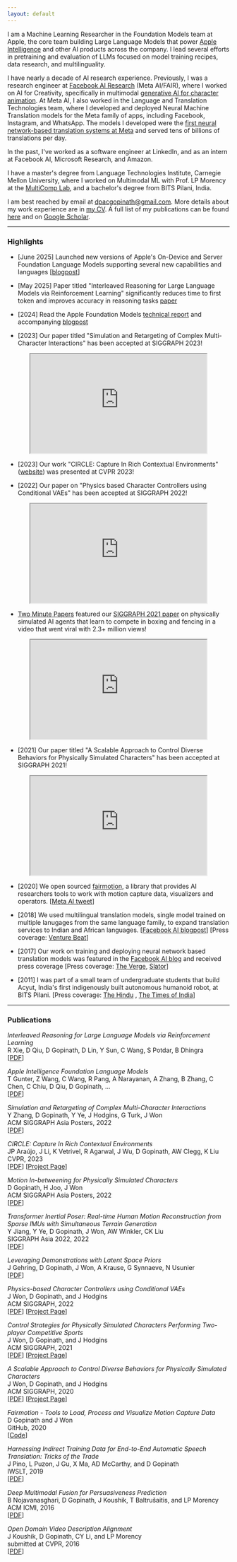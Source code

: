 ```yaml
---
layout: default
---
```


<!-- ## About Me -->
<a id="about-me"></a>

I am a Machine Learning Researcher in the Foundation Models team at Apple, the core team building Large Language Models that power [Apple Intelligence](https://machinelearning.apple.com/research/introducing-apple-foundation-models) and other AI products across the company. I lead several efforts in pretraining and evaluation of LLMs focused on model training recipes, data research, and multilinguality.

I have nearly a decade of AI research experience. Previously, I was a research engineer at [Facebook AI Research](https://ai.facebook.com/) (Meta AI/FAIR), where I worked on AI for Creativity, specifically in multimodal [generative AI for character animation](https://x.com/AIatMeta/status/1300500708530110464). At Meta AI, I also worked in the Language and Translation Technologies team, where I developed and deployed Neural Machine Translation models for the Meta family of apps, including Facebook, Instagram, and WhatsApp. The models I developed were the [first neural network-based translation systems at Meta](https://engineering.fb.com/2017/08/03/ml-applications/transitioning-entirely-to-neural-machine-translation/) and served tens of billions of translations per day.

In the past, I've worked as a software engineer at LinkedIn, and as an intern at Facebook AI, Microsoft Research, and Amazon.

I have a master's degree from Language Technologies Institute, Carnegie Mellon University, where I worked on Multimodal ML with Prof. LP Morency at the [MultiComp Lab](http://multicomp.cs.cmu.edu/), and a bachelor's degree from BITS Pilani, India.

I am best reached by email at [dpacgopinath@gmail.com](mailto:dpacgopinath@gmail.com). More details about my work experience are in [my CV](DeepakGopinath_CV.pdf). A full list of my publications can be found [here](#publications) and on [Google Scholar](https://scholar.google.com/citations?user=-ZCV1BsAAAAJ).

<!-- ------------

### Upcoming Events
* [February 17] Invited talk at the NeuralSpace Platform Launch Event. [Sign up here](https://www.linkedin.com/events/6894917161677393920/about/)!

* [March 22] Invited talk at Microsoft Research India. -->

------------

### Highlights

* [June 2025] Launched new versions of Apple's On-Device and Server Foundation Language Models supporting several new capabilities and languages [[blogpost](https://machinelearning.apple.com/research/apple-foundation-models-2025-updates)]

* [May 2025] Paper titled "Interleaved Reasoning for Large Language Models via Reinforcement Learning" significantly reduces time to first token and improves accuracy in reasoning tasks [paper](https://arxiv.org/abs/2505.19640)

* [2024] Read the Apple Foundation Models [technical report](https://arxiv.org/abs/2407.21075) and accompanying [blogpost](https://machinelearning.apple.com/research/introducing-apple-foundation-models)

* [2023] Our paper titled "Simulation and Retargeting of Complex Multi-Character Interactions" has been accepted at SIGGRAPH 2023!
<div align="center"><iframe width="400" height="225" src="https://www.youtube.com/embed/HQZIn3IgfYY"></iframe></div>

* [2023] Our work "CIRCLE: Capture In Rich Contextual Environments" ([website](https://stanford-tml.github.io/circle_dataset/)) was presented at CVPR 2023!

* [2022] Our paper on "Physics based Character Controllers using Conditional VAEs" has been accepted at SIGGRAPH 2022!
<div align="center"><iframe width="400" height="225" src="https://www.youtube.com/embed/6vZkzVvHUzg"></iframe></div>

* [Two Minute Papers](https://www.youtube.com/c/K%C3%A1rolyZsolnai) featured our [SIGGRAPH 2021 paper](https://research.facebook.com/publications/control-strategies-for-physically-simulated-characters-performing-two-player-competitive-sports/) on physically simulated AI agents that learn to compete in boxing and fencing in a video that went viral with 2.3+ million views!
<div align="center"><iframe width="400" height="225" src="https://www.youtube.com/embed/SsJ_AusntiU"></iframe></div>

* [2021] Our paper titled "A Scalable Approach to Control Diverse Behaviors for Physically Simulated Characters" has been accepted at SIGGRAPH 2021!
<div align="center"><iframe width="400" height="225" src="https://www.youtube.com/embed/QnIwwAKX5H4"></iframe></div>

* [2020] We open sourced [fairmotion](https://github.com/facebookresearch/fairmotion), a library that provides AI researchers tools to work with motion capture data, visualizers and operators. [[Meta AI tweet](https://twitter.com/MetaAI/status/1300500708530110464)]

* [2018] We used multilingual translation models, single model trained on multiple lanugages from the same language family, to expand translation services to Indian and African languages. [[Facebook AI blogpost](https://engineering.fb.com/2018/09/11/ml-applications/expanding-automatic-machine-translation-to-more-languages/)] [Press coverage: [Venture Beat](https://venturebeat.com/2018/09/11/facebook-adds-24-new-languages-to-its-automated-translation-service/)]

* [2017] Our work on training and deploying neural network based translation models was featured in the [Facebook AI blog](https://engineering.fb.com/2017/08/03/ml-applications/transitioning-entirely-to-neural-machine-translation/) and received press coverage [Press coverage: [The Verge](https://www.theverge.com/2017/8/4/16093872/facebook-ai-translations-artificial-intelligence), [Slator](https://slator.com/facebook-open-source-neural-machine-translation-zuckerberg-announces/)]

* [2011] I was part of a small team of undergraduate students that build Acyut, India's first indigenously built autonomous humanoid robot, at BITS Pilani. [Press coverage: [The Hindu](https://www.thehindu.com/features/education//article59944069.ece) , [The Times of India](https://www.educationtimes.com/article/campus-beat-college-events/69542636/robotic-rendezvous)]

------------

### Publications
*Interleaved Reasoning for Large Language Models via Reinforcement Learning*\
R Xie, D Qiu, D Gopinath, D Lin, Y Sun, C Wang, S Potdar, B Dhingra\
[[PDF](https://arxiv.org/pdf/2505.19640)]

*Apple Intelligence Foundation Language Models*\
T Gunter, Z Wang, C Wang, R Pang, A Narayanan, A Zhang, B Zhang, C Chen, C Chiu, D Qiu, D Gopinath, ...\
[[PDF](https://arxiv.org/pdf/2407.21075)]

*Simulation and Retargeting of Complex Multi-Character Interactions*\
Y Zhang, D Gopinath, Y Ye, J Hodgins, G Turk, J Won\
ACM SIGGRAPH Asia Posters, 2022\
[[PDF](https://dl.acm.org/doi/pdf/10.1145/3588432.3591491)]

*CIRCLE: Capture In Rich Contextual Environments*\
JP Araújo, J Li, K Vetrivel, R Agarwal, J Wu, D Gopinath, AW Clegg, K Liu\
CVPR, 2023\
[[PDF](https://arxiv.org/pdf/2303.17912.pdf)] [[Project Page](https://stanford-tml.github.io/circle_dataset/)]

*Motion In-betweening for Physically Simulated Characters*\
D Gopinath, H Joo, J Won\
ACM SIGGRAPH Asia Posters, 2022\
[[PDF](https://dl.acm.org/doi/pdf/10.1145/3550082.3564186)]

*Transformer Inertial Poser: Real-time Human Motion Reconstruction from Sparse IMUs with Simultaneous Terrain Generation*\
Y Jiang, Y Ye, D Gopinath, J Won, AW Winkler, CK Liu\
SIGGRAPH Asia 2022, 2022\
[[PDF](https://dl.acm.org/doi/pdf/10.1145/3550469.3555428)]

*Leveraging Demonstrations with Latent Space Priors*\
J Gehring, D Gopinath, J Won, A Krause, G Synnaeve, N Usunier\
[[PDF](https://arxiv.org/pdf/2210.14685)]

*Physics-based Character Controllers using Conditional VAEs*\
J Won, D Gopinath, and J Hodgins\
ACM SIGGRAPH, 2022\
[[PDF](https://research.facebook.com/file/1041294433431257/Physics-based-Character-Controllers-Using-Conditional-VAEs.pdf)] [[Project Page](https://research.facebook.com/publications/physics-based-character-controllers-using-conditional-vaes/)]

*Control Strategies for Physically Simulated Characters Performing Two-player Competitive Sports*\
J Won, D Gopinath, and J Hodgins\
ACM SIGGRAPH, 2021\
[[PDF](https://research.facebook.com/file/559394838468486/Control-Strategies-for-Physically-Simulated-Characters-Performing-Two-player-Competitive-Sports.pdf)] [[Project Page](https://research.facebook.com/publications/control-strategies-for-physically-simulated-characters-performing-two-player-competitive-sports/)]

*A Scalable Approach to Control Diverse Behaviors for Physically Simulated Characters*\
J Won, D Gopinath, and J Hodgins\
ACM SIGGRAPH, 2020\
[[PDF](https://research.facebook.com/file/950960958821029/A-Scalable-Approach-to-Control-Diverse-Behaviors-for-Physically-Simulated-Characters.pdf)] [[Project Page](https://research.facebook.com/publications/a-scalable-approach-to-control-diverse-behaviors-for-physically-simulated-characters/)]

*Fairmotion - Tools to Load, Process and Visualize Motion Capture Data*\
D Gopinath and J Won\
GitHub, 2020\
[[Code](https://github.com/facebookresearch/fairmotion/)]

*Harnessing Indirect Training Data for End-to-End Automatic Speech Translation: Tricks of the Trade*\
J Pino, L Puzon, J Gu, X Ma, AD McCarthy, and D Gopinath\
IWSLT, 2019\
[[PDF](https://arxiv.org/pdf/1909.06515.pdf)]

*Deep Multimodal Fusion for Persuasiveness Prediction*\
B Nojavanasghari, D Gopinath, J Koushik, T Baltrušaitis, and LP Morency\
ACM ICMI, 2016\
[[PDF](http://multicomp.cs.cmu.edu/wp-content/uploads/2017/09/2016_ICMI_Nojavanasghari_Deep.pdf)]

*Open Domain Video Description Alignment*\
J Koushik, D Gopinath, CY Li, and LP Morency\
submitted at CVPR, 2016\
[[PDF](https://drive.google.com/file/d/1fJRH8Te29DewxKsyASWBGKVmkBe1eNzJ/view?usp=sharing)]
